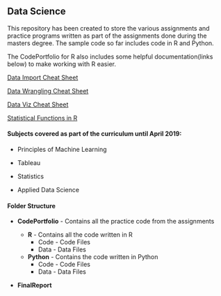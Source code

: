 ## Data Science

This repository has been created to store the various assignments and practice programs written as part of the assignments done during the masters degree. The sample code so far includes code in R and Python.

The CodePortfolio for R also includes some helpful documentation(links below) to make working with R easier.

[Data Import Cheat Sheet](https://github.com/vibhalla/exploratoryanalytics/tree/master/CodePortfolio/R/Code/DataImport_CheatSheet.Rmd)

[Data Wrangling Cheat Sheet](https://github.com/vibhalla/exploratoryanalytics/tree/master/CodePortfolio/R/Code/DataWrang_CheatSheet.Rmd)

[Data Viz Cheat Sheet](https://github.com/vibhalla/exploratoryanalytics/tree/master/CodePortfolio/R/Code/DataViz_CheatSheet.Rmd)

[Statistical Functions in R](https://github.com/vibhalla/exploratoryanalytics/tree/master/CodePortfolio/R/Code/Stats_ReferenceSheet.Rmd)

#### Subjects covered as part of the curriculum until April 2019:

 * Principles of Machine Learning

 * Tableau

 * Statistics

 * Applied Data Science



#### Folder Structure

 * **CodePortfolio** - Contains all the practice code from the assignments
    * **R** - Contains all the code written in R
      * Code - Code Files
      * Data - Data Files
    * **Python** - Contains the code written in Python
      * Code - Code Files
      * Data - Data Files
      
 * **FinalReport**

